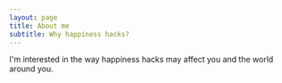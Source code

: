 ```yaml
---
layout: page
title: About me
subtitle: Why happiness hacks?
---
```


I'm interested in the way happiness hacks may affect you and the world around you.

